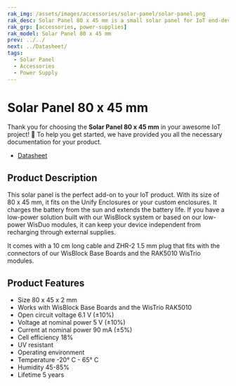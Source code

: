 ```yaml
---
rak_img: /assets/images/accessories/solar-panel/solar-panel.png
rak_desc: Solar Panel 80 x 45 mm is a small solar panel for IoT end-devices. It has 5 V and 90 mA at nominal conditions. It is compatible with WisBlock, WisDuo Evaluation Board, and WisTrio Boards and can work with Unify Enclosure or custom enclosures.
rak_grp: [accessories, power-supplies]
rak_model: Solar Panel 80 x 45 mm
prev: ../../
next: ../Datasheet/
tags:
  - Solar Panel
  - Accessories
  - Power Supply
---
```


# Solar Panel 80 x 45 mm

Thank you for choosing the **Solar Panel 80 x 45 mm** in your awesome IoT project! 🎉 To help you get started, we have provided you all the necessary documentation for your product.

* [Datasheet](../Datasheet/)

## Product Description

This solar panel is the perfect add-on to your IoT product. With its size of 80 x 45&nbsp;mm, it fits on the Unify Enclosures or your custom enclosures. It charges the battery from the sun and extends the battery life. If you have a low-power solution built with our WisBlock system or based on our low-power WisDuo modules, it can keep your device independent from recharging through external supplies.

It comes with a 10&nbsp;cm long cable and ZHR-2 1.5&nbsp;mm plug that fits with the connectors of our WisBlock Base Boards and the RAK5010 WisTrio modules.

## Product Features

- Size 80 x 45 x 2&nbsp;mm
- Works with WisBlock Base Boards and the WisTrio RAK5010
- Open circuit voltage 6.1&nbsp;V (±10%)
- Voltage at nominal power 5&nbsp;V (±10%)
- Current at nominal power 90&nbsp;mA (±5%)
- Cell efficiency 18%
- UV resistant
- Operating environment
- Temperature -20°&nbsp;C - 65°&nbsp;C
- Humidity 45-85%
- Lifetime 5 years
